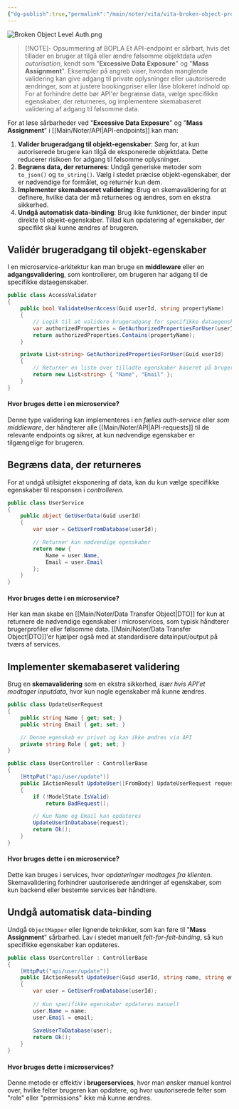 ```yaml
---
{"dg-publish":true,"permalink":"/main/noter/vita/vita-broken-object-property-level-authorization/","created":"2024-11-06T07:49:50.035+01:00"}
---
```


![Broken Object Level Auth.png](/img/user/Broken%20Object%20Level%20Auth.png)
> [!NOTE]- Opsummering af BOPLA
> Et API-endpoint er sårbart, hvis det tillader en bruger at tilgå eller ændre følsomme objektdata *uden autorisation*, kendt som "**Excessive Data Exposure**" og "**Mass Assignment**". Eksempler på angreb viser, hvordan manglende validering kan give adgang til private oplysninger eller uautoriserede ændringer, som at justere bookingpriser eller låse blokeret indhold op. For at forhindre dette bør API'er begrænse data, vælge specifikke egenskaber, der returneres, og implementere skemabaseret validering af adgang til følsomme data.

For at løse sårbarheder ved "**Excessive Data Exposure**" og "**Mass Assignment**" i [[Main/Noter/API\|API-endpoints]] kan man:

1. **Valider brugeradgang til objekt-egenskaber**: Sørg for, at kun autoriserede brugere kan tilgå de eksponerede objektdata. Dette reducerer risikoen for adgang til følsomme oplysninger.
2. **Begræns data, der returneres**: Undgå generiske metoder som `to_json()` og `to_string()`. Vælg i stedet præcise objekt-egenskaber, der er nødvendige for formålet, og returnér kun dem.
3. **Implementer skemabaseret validering**: Brug en skemavalidering for at definere, hvilke data der må returneres og ændres, som en ekstra sikkerhed.
4. **Undgå automatisk data-binding**: Brug ikke funktioner, der binder input direkte til objekt-egenskaber. Tillad kun opdatering af egenskaber, der specifikt skal kunne ændres af brugeren.

## Validér brugeradgang til objekt-egenskaber
I en microservice-arkitektur kan man bruge en **middleware** eller en **adgangsvalidering**, som kontrollerer, om brugeren har adgang til de specifikke dataegenskaber.

```csharp
public class AccessValidator
{
    public bool ValidateUserAccess(Guid userId, string propertyName)
    {
        // Logik til at validere brugeradgang for specifikke dataegenskaber
        var authorizedProperties = GetAuthorizedPropertiesForUser(userId);
        return authorizedProperties.Contains(propertyName);
    }

    private List<string> GetAuthorizedPropertiesForUser(Guid userId)
    {
        // Returner en liste over tilladte egenskaber baseret på brugerens rolle
        return new List<string> { "Name", "Email" };
    }
}
```

#### Hvor bruges dette i en microservice?
Denne type validering kan implementeres i en *fælles auth-service* eller *som middleware*, der håndterer alle [[Main/Noter/API\|API-requests]] til de relevante endpoints og sikrer, at kun nødvendige egenskaber er tilgængelige for brugeren.

## Begræns data, der returneres
For at undgå utilsigtet eksponering af data, kan du kun vælge specifikke egenskaber til responsen i *controlleren*.

```csharp
public class UserService
{
    public object GetUserData(Guid userId)
    {
        var user = GetUserFromDatabase(userId);

        // Returner kun nødvendige egenskaber
        return new {
            Name = user.Name,
            Email = user.Email
        };
    }
}
```

#### Hvor bruges dette i en microservice?
Her kan man skabe en [[Main/Noter/Data Transfer Object\|DTO]] for kun at returnere de nødvendige egenskaber i microservices, som typisk håndterer brugerprofiler eller følsomme data. [[Main/Noter/Data Transfer Object\|DTO]]'er hjælper også med at standardisere datainput/output på tværs af services.

## Implementer skemabaseret validering
Brug en **skemavalidering** som en ekstra sikkerhed, *især hvis API'et modtager inputdata*, hvor kun nogle egenskaber må kunne ændres.

```csharp
public class UpdateUserRequest
{
    public string Name { get; set; }
    public string Email { get; set; }

    // Denne egenskab er privat og kan ikke ændres via API
    private string Role { get; set; }
}

public class UserController : ControllerBase
{
    [HttpPut("api/user/update")]
    public IActionResult UpdateUser([FromBody] UpdateUserRequest request)
    {
        if (!ModelState.IsValid)
            return BadRequest();

        // Kun Name og Email kan opdateres
        UpdateUserInDatabase(request);
        return Ok();
    }
}
```

#### Hvor bruges dette i en microservice?
Dette kan bruges i services, hvor *opdateringer modtages fra klienten*. Skemavalidering forhindrer uautoriserede ændringer af egenskaber, som kun backend eller bestemte services bør håndtere.

## Undgå automatisk data-binding
Undgå `ObjectMapper` eller lignende teknikker, som kan føre til "**Mass Assignment**" sårbarhed. Lav i stedet manuelt *felt-for-felt-binding*, så kun specifikke egenskaber kan opdateres.
```csharp
public class UserController : ControllerBase
{
    [HttpPut("api/user/update")]
    public IActionResult UpdateUser(Guid userId, string name, string email)
    {
        var user = GetUserFromDatabase(userId);
        
        // Kun specifikke egenskaber opdateres manuelt
        user.Name = name;
        user.Email = email;
        
        SaveUserToDatabase(user);
        return Ok();
    }
}
```

#### Hvor bruges dette i microservices?
Denne metode er effektiv i **brugerservices**, hvor man ønsker manuel kontrol over, hvilke felter brugeren kan opdatere, og hvor uautoriserede felter som "role" eller "permissions" ikke må kunne ændres.